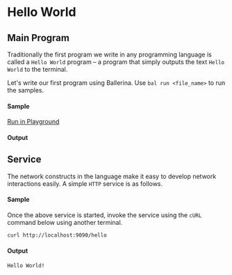 # Hello World 

## Main Program

Traditionally the first program we write in any programming language is called a `Hello World` program – a program that simply outputs the text `Hello World` to the terminal. 

Let's write our first program using Ballerina. Use `bal run <file_name>` to run the samples. 

#### Sample

<a href="https://play.ballerina.io/?gist=a0c991ef252351ff9b5170d5a31bade3&file=lb_hello_world.bal" target="_blank">Run in Playground   </a>

<!-- MARKDOWN-AUTO-DOCS:START (CODE:src=./../code/hello_world.bal) -->
<!-- The below code snippet is automatically added from ./../code/hello_world.bal -->
<!-- MARKDOWN-AUTO-DOCS:END -->


#### Output

<!-- MARKDOWN-AUTO-DOCS:START (CODE:src=./../code/hello_world.bash) -->
<!-- The below code snippet is automatically added from ./../code/hello_world.bash -->
<!-- MARKDOWN-AUTO-DOCS:END -->

## Service

The network constructs in the language make it easy to develop network interactions easily. A simple `HTTP` service is as follows. 

#### Sample

<!-- MARKDOWN-AUTO-DOCS:START (CODE:src=./../../code/hello_world_service.bal) -->
<!-- The below code snippet is automatically added from ./../../code/hello_world_service.bal -->
<!-- MARKDOWN-AUTO-DOCS:END -->

Once the above service is started, invoke the service using the `cURL` command below using another terminal.

```bash
curl http://localhost:9090/hello
```

#### Output

```bash
Hello World!
```